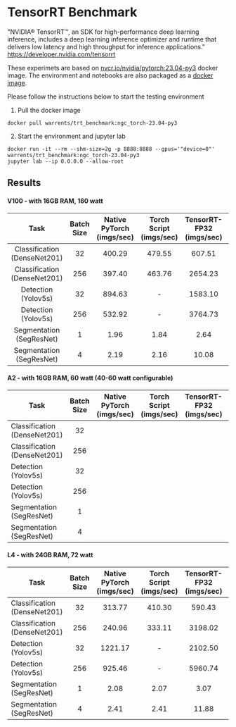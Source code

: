 # TensorRT Benchmark
"NVIDIA® TensorRT™, an SDK for high-performance deep learning inference, includes a deep learning inference optimizer and runtime that delivers low latency and high throughput for inference applications." https://developer.nvidia.com/tensorrt </br>

These experimets are based on <a href="https://catalog.ngc.nvidia.com/orgs/nvidia/containers/pytorch">nvcr.io/nvidia/pytorch:23.04-py3</a> docker image. The environment and notebooks are also packaged as a <a href="https://hub.docker.com/r/warrents/trt_benchmark">docker image</a>. </br>

Please follow the instructions below to start the testing environment
1. Pull the docker image
```
docker pull warrents/trt_benchmark:ngc_torch-23.04-py3
```
2. Start the environment and jupyter lab
```
docker run -it --rm --shm-size=2g -p 8888:8888 --gpus='"device=0"' warrents/trt_benchmark:ngc_torch-23.04-py3
jupyter lab --ip 0.0.0.0 --allow-root
```

## Results

#### V100 - with 16GB RAM, 160 watt
| Task           | Batch Size | Native PyTorch </br> (imgs/sec) | Torch Script </br> (imgs/sec) |TensorRT-FP32 </br> (imgs/sec) | TensorRT-FP16 </br> (imgs/sec)| Improvement </br> (TRT v.s. PT) | Energy Efficiency </br>for TRT-FP16 </br> (throughputs/watt) |
|:-------------:|:-------------:|:-------------:|:-------------:|:-------------:|:-------------:|:-------------:|:-------------:|
| Classification </br> (DenseNet201) | 32  | 400.29 | 479.55 | 607.51  | 1300.60 | 3.25  | 8.13  |
| Classification </br> (DenseNet201) | 256 | 397.40 | 463.76 | 2654.23 | 3622.02 | 9.11  | 22.64 |
| Detection </br> (Yolov5s)         | 32  | 894.63 | -      | 1583.10 | 1947.37 | 2.18  | 12.17 |
| Detection </br> (Yolov5s)         | 256 | 532.92 | -      | 3764.73 | 4085.98 | 7.67  | 25.54 |
| Segmentation </br> (SegResNet)     | 1   | 1.96   | 1.84   | 2.64    | 6.26    | 3.19  | 0.039 |
| Segmentation </br> (SegResNet)     | 4   | 2.19   | 2.16   | 10.08   | 22.59   | 10.32 | 0.141 |

#### A2 - with 16GB RAM, 60 watt (40-60 watt configurable)
| Task           | Batch Size | Native PyTorch </br> (imgs/sec) | Torch Script </br> (imgs/sec) | TensorRT-FP32 </br> (imgs/sec) | TensorRT-FP16 </br> (imgs/sec)| Improvement </br> (TRT v.s. PT) | Energy Efficiency </br>for TRT-FP16 </br> (throughputs/watt) |
|  ------------- |:-------------:|:-------------:|:-------------:|:-------------:|:-------------:|:-------------:|:-------------:|
| Classification </br> (DenseNet201) | 32  |   |  |    |  |   |  |
| Classification </br> (DenseNet201) | 256 |   |  |   |  |  |  |
| Detection </br> (Yolov5s)         | 32  |  |       |   |  |   |  |
| Detection </br> (Yolov5s)         | 256 |   |       |   |  |   |  |
| Segmentation </br> (SegResNet)     | 1   |     |    |      |     |   |  |
| Segmentation </br> (SegResNet)   | 4   |     |    |     |    |   |  |

#### L4 - with 24GB RAM, 72 watt
| Task           | Batch Size | Native PyTorch </br> (imgs/sec) | Torch Script </br> (imgs/sec) | TensorRT-FP32 </br> (imgs/sec) | TensorRT-FP16 </br> (imgs/sec)| Improvement </br> (TRT v.s. PT) | Energy Efficiency </br>for TRT-FP16 </br> (throughputs/watt) |
|  ------------- |:-------------:|:-------------:|:-------------:|:-------------:|:-------------:|:-------------:|:-------------:|
| Classification </br> (DenseNet201) | 32  | 313.77  | 410.30 | 590.43   | 1351.51 | 4.31  | 18.77 |
| Classification </br> (DenseNet201) | 256 | 240.96  | 333.11 | 3198.02  | 5140.12 | 21.33 | 71.39 |
| Detection </br> (Yolov5s)         | 32  | 1221.17 | -      | 2102.50  | 3076.79 | 2.52  | 42.73 |
| Detection </br> (Yolov5s)         | 256 | 925.46  | -      | 5960.74  | 6698.22 | 7.24  | 93.03 |
| Segmentation </br> (SegResNet)     | 1   | 2.08    | 2.07   | 3.07     | 5.19    | 2.50  | 0.072 |
| Segmentation </br> (SegResNet)     | 4   | 2.41    | 2.41   | 11.88    | 19.75   | 8.20  | 0.274 |
